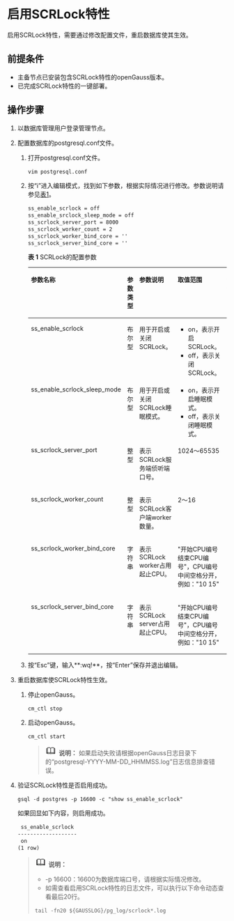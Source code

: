 # 启用SCRLock特性<a name="ZH-CN_TOPIC_0000001734805297"></a>

启用SCRLock特性，需要通过修改配置文件，重启数据库使其生效。

## 前提条件<a name="zh-cn_topic_0000001684856952_section1830203416614"></a>

-   主备节点已安装包含SCRLock特性的openGauss版本。
-   已完成SCRLock特性的一键部署。

## 操作步骤<a name="zh-cn_topic_0000001684856952_section1490394153919"></a>

1.  以数据库管理用户登录管理节点。
2.  配置数据库的postgresql.conf文件。
    1.  打开postgresql.conf文件。

        ```
        vim postgresql.conf
        ```

    2.  按“i”进入编辑模式，找到如下参数，根据实际情况进行修改。参数说明请参见[表1](#zh-cn_topic_0000001684856952_table2032119112819)。

        ```
        ss_enable_scrlock = off
        ss_enable_srclock_sleep_mode = off
        ss_scrlock_server_port = 8000
        ss_scrlock_worker_count = 2
        ss_scrlock_worker_bind_core = ''
        ss_scrlock_server_bind_core = ''
        ```

        **表 1**  SCRLock的配置参数

        <a name="zh-cn_topic_0000001684856952_table2032119112819"></a>
        <table><thead align="left"><tr id="zh-cn_topic_0000001684856952_row153213142814"><th class="cellrowborder" valign="top" width="20%" id="mcps1.2.6.1.1"><p id="zh-cn_topic_0000001684856952_p1032118122817"><a name="zh-cn_topic_0000001684856952_p1032118122817"></a><a name="zh-cn_topic_0000001684856952_p1032118122817"></a>参数名称</p>
        </th>
        <th class="cellrowborder" valign="top" width="11.32%" id="mcps1.2.6.1.2"><p id="zh-cn_topic_0000001684856952_p12321612289"><a name="zh-cn_topic_0000001684856952_p12321612289"></a><a name="zh-cn_topic_0000001684856952_p12321612289"></a>参数类型</p>
        </th>
        <th class="cellrowborder" valign="top" width="27.68%" id="mcps1.2.6.1.3"><p id="zh-cn_topic_0000001684856952_p1792134743014"><a name="zh-cn_topic_0000001684856952_p1792134743014"></a><a name="zh-cn_topic_0000001684856952_p1792134743014"></a>参数说明</p>
        </th>
        <th class="cellrowborder" valign="top" width="31.869999999999997%" id="mcps1.2.6.1.4"><p id="zh-cn_topic_0000001684856952_p03212162814"><a name="zh-cn_topic_0000001684856952_p03212162814"></a><a name="zh-cn_topic_0000001684856952_p03212162814"></a>取值范围</p>
        </th>
        <th class="cellrowborder" valign="top" width="9.13%" id="mcps1.2.6.1.5"><p id="zh-cn_topic_0000001684856952_p133211811288"><a name="zh-cn_topic_0000001684856952_p133211811288"></a><a name="zh-cn_topic_0000001684856952_p133211811288"></a>缺省值</p>
        </th>
        </tr>
        </thead>
        <tbody><tr id="zh-cn_topic_0000001684856952_row113217112281"><td class="cellrowborder" valign="top" width="20%" headers="mcps1.2.6.1.1 "><p id="zh-cn_topic_0000001684856952_p16921116152919"><a name="zh-cn_topic_0000001684856952_p16921116152919"></a><a name="zh-cn_topic_0000001684856952_p16921116152919"></a>ss_enable_scrlock</p>
        </td>
        <td class="cellrowborder" valign="top" width="11.32%" headers="mcps1.2.6.1.2 "><p id="zh-cn_topic_0000001684856952_p33216114289"><a name="zh-cn_topic_0000001684856952_p33216114289"></a><a name="zh-cn_topic_0000001684856952_p33216114289"></a>布尔型</p>
        </td>
        <td class="cellrowborder" valign="top" width="27.68%" headers="mcps1.2.6.1.3 "><p id="zh-cn_topic_0000001684856952_p10321616286"><a name="zh-cn_topic_0000001684856952_p10321616286"></a><a name="zh-cn_topic_0000001684856952_p10321616286"></a>用于开启或关闭SCRLock。</p>
        </td>
        <td class="cellrowborder" valign="top" width="31.869999999999997%" headers="mcps1.2.6.1.4 "><a name="zh-cn_topic_0000001684856952_ul259918256327"></a><a name="zh-cn_topic_0000001684856952_ul259918256327"></a><ul id="zh-cn_topic_0000001684856952_ul259918256327"><li>on，表示开启SCRLock。</li><li>off，表示关闭SCRLock。</li></ul>
        </td>
        <td class="cellrowborder" valign="top" width="9.13%" headers="mcps1.2.6.1.5 "><p id="zh-cn_topic_0000001684856952_p173219132818"><a name="zh-cn_topic_0000001684856952_p173219132818"></a><a name="zh-cn_topic_0000001684856952_p173219132818"></a>off</p>
        </td>
        </tr>
        <tr id="zh-cn_topic_0000001684856952_row1032171132813"><td class="cellrowborder" valign="top" width="20%" headers="mcps1.2.6.1.1 "><p id="zh-cn_topic_0000001684856952_p962235515324"><a name="zh-cn_topic_0000001684856952_p962235515324"></a><a name="zh-cn_topic_0000001684856952_p962235515324"></a>ss_enable_scrlock_sleep_mode</p>
        </td>
        <td class="cellrowborder" valign="top" width="11.32%" headers="mcps1.2.6.1.2 "><p id="zh-cn_topic_0000001684856952_p173226192810"><a name="zh-cn_topic_0000001684856952_p173226192810"></a><a name="zh-cn_topic_0000001684856952_p173226192810"></a>布尔型</p>
        </td>
        <td class="cellrowborder" valign="top" width="27.68%" headers="mcps1.2.6.1.3 "><p id="zh-cn_topic_0000001684856952_p732212192811"><a name="zh-cn_topic_0000001684856952_p732212192811"></a><a name="zh-cn_topic_0000001684856952_p732212192811"></a>用于开启或关闭SCRLock睡眠模式。</p>
        </td>
        <td class="cellrowborder" valign="top" width="31.869999999999997%" headers="mcps1.2.6.1.4 "><a name="zh-cn_topic_0000001684856952_ul035519605310"></a><a name="zh-cn_topic_0000001684856952_ul035519605310"></a><ul id="zh-cn_topic_0000001684856952_ul035519605310"><li>on，表示开启睡眠模式。</li><li>off，表示关闭睡眠模式。</li></ul>
        </td>
        <td class="cellrowborder" valign="top" width="9.13%" headers="mcps1.2.6.1.5 "><p id="zh-cn_topic_0000001684856952_p432251152820"><a name="zh-cn_topic_0000001684856952_p432251152820"></a><a name="zh-cn_topic_0000001684856952_p432251152820"></a>on</p>
        </td>
        </tr>
        <tr id="zh-cn_topic_0000001684856952_row632219111286"><td class="cellrowborder" valign="top" width="20%" headers="mcps1.2.6.1.1 "><p id="zh-cn_topic_0000001684856952_p13393103633316"><a name="zh-cn_topic_0000001684856952_p13393103633316"></a><a name="zh-cn_topic_0000001684856952_p13393103633316"></a>ss_scrlock_server_port</p>
        </td>
        <td class="cellrowborder" valign="top" width="11.32%" headers="mcps1.2.6.1.2 "><p id="zh-cn_topic_0000001684856952_p53227110289"><a name="zh-cn_topic_0000001684856952_p53227110289"></a><a name="zh-cn_topic_0000001684856952_p53227110289"></a>整型</p>
        </td>
        <td class="cellrowborder" valign="top" width="27.68%" headers="mcps1.2.6.1.3 "><p id="zh-cn_topic_0000001684856952_p13221810289"><a name="zh-cn_topic_0000001684856952_p13221810289"></a><a name="zh-cn_topic_0000001684856952_p13221810289"></a>表示SCRLock服务端侦听端口号。</p>
        </td>
        <td class="cellrowborder" valign="top" width="31.869999999999997%" headers="mcps1.2.6.1.4 "><p id="zh-cn_topic_0000001684856952_p1920015242136"><a name="zh-cn_topic_0000001684856952_p1920015242136"></a><a name="zh-cn_topic_0000001684856952_p1920015242136"></a>1024～65535</p>
        </td>
        <td class="cellrowborder" valign="top" width="9.13%" headers="mcps1.2.6.1.5 "><p id="zh-cn_topic_0000001684856952_p18913214346"><a name="zh-cn_topic_0000001684856952_p18913214346"></a><a name="zh-cn_topic_0000001684856952_p18913214346"></a>8000</p>
        </td>
        </tr>
        <tr id="zh-cn_topic_0000001684856952_row832210117286"><td class="cellrowborder" valign="top" width="20%" headers="mcps1.2.6.1.1 "><p id="zh-cn_topic_0000001684856952_p10497618113418"><a name="zh-cn_topic_0000001684856952_p10497618113418"></a><a name="zh-cn_topic_0000001684856952_p10497618113418"></a>ss_scrlock_worker_count</p>
        </td>
        <td class="cellrowborder" valign="top" width="11.32%" headers="mcps1.2.6.1.2 "><p id="zh-cn_topic_0000001684856952_p13224115281"><a name="zh-cn_topic_0000001684856952_p13224115281"></a><a name="zh-cn_topic_0000001684856952_p13224115281"></a>整型</p>
        </td>
        <td class="cellrowborder" valign="top" width="27.68%" headers="mcps1.2.6.1.3 "><p id="zh-cn_topic_0000001684856952_p332217114288"><a name="zh-cn_topic_0000001684856952_p332217114288"></a><a name="zh-cn_topic_0000001684856952_p332217114288"></a>表示SCRLock客户端worker数量。</p>
        </td>
        <td class="cellrowborder" valign="top" width="31.869999999999997%" headers="mcps1.2.6.1.4 "><p id="zh-cn_topic_0000001684856952_p36595403134"><a name="zh-cn_topic_0000001684856952_p36595403134"></a><a name="zh-cn_topic_0000001684856952_p36595403134"></a>2～16</p>
        </td>
        <td class="cellrowborder" valign="top" width="9.13%" headers="mcps1.2.6.1.5 "><p id="zh-cn_topic_0000001684856952_p163223112288"><a name="zh-cn_topic_0000001684856952_p163223112288"></a><a name="zh-cn_topic_0000001684856952_p163223112288"></a>2</p>
        </td>
        </tr>
        <tr id="zh-cn_topic_0000001684856952_row1532261192810"><td class="cellrowborder" valign="top" width="20%" headers="mcps1.2.6.1.1 "><p id="zh-cn_topic_0000001684856952_p8930195020342"><a name="zh-cn_topic_0000001684856952_p8930195020342"></a><a name="zh-cn_topic_0000001684856952_p8930195020342"></a>ss_scrlock_worker_bind_core</p>
        </td>
        <td class="cellrowborder" valign="top" width="11.32%" headers="mcps1.2.6.1.2 "><p id="zh-cn_topic_0000001684856952_p1032219172810"><a name="zh-cn_topic_0000001684856952_p1032219172810"></a><a name="zh-cn_topic_0000001684856952_p1032219172810"></a>字符串</p>
        </td>
        <td class="cellrowborder" valign="top" width="27.68%" headers="mcps1.2.6.1.3 "><p id="zh-cn_topic_0000001684856952_p1728795315350"><a name="zh-cn_topic_0000001684856952_p1728795315350"></a><a name="zh-cn_topic_0000001684856952_p1728795315350"></a>表示SCRLock worker占用起止CPU。</p>
        </td>
        <td class="cellrowborder" valign="top" width="31.869999999999997%" headers="mcps1.2.6.1.4 "><p id="zh-cn_topic_0000001684856952_p163221915285"><a name="zh-cn_topic_0000001684856952_p163221915285"></a><a name="zh-cn_topic_0000001684856952_p163221915285"></a>"开始CPU编号 结束CPU编号"，CPU编号中间空格分开，例如："10 15"</p>
        </td>
        <td class="cellrowborder" valign="top" width="9.13%" headers="mcps1.2.6.1.5 "><p id="zh-cn_topic_0000001684856952_p1632214122810"><a name="zh-cn_topic_0000001684856952_p1632214122810"></a><a name="zh-cn_topic_0000001684856952_p1632214122810"></a>""</p>
        </td>
        </tr>
        <tr id="zh-cn_topic_0000001684856952_row632218172820"><td class="cellrowborder" valign="top" width="20%" headers="mcps1.2.6.1.1 "><p id="zh-cn_topic_0000001684856952_p4128839123517"><a name="zh-cn_topic_0000001684856952_p4128839123517"></a><a name="zh-cn_topic_0000001684856952_p4128839123517"></a>ss_scrlock_server_bind_core</p>
        </td>
        <td class="cellrowborder" valign="top" width="11.32%" headers="mcps1.2.6.1.2 "><p id="zh-cn_topic_0000001684856952_p73229115286"><a name="zh-cn_topic_0000001684856952_p73229115286"></a><a name="zh-cn_topic_0000001684856952_p73229115286"></a>字符串</p>
        </td>
        <td class="cellrowborder" valign="top" width="27.68%" headers="mcps1.2.6.1.3 "><p id="zh-cn_topic_0000001684856952_p2032210192820"><a name="zh-cn_topic_0000001684856952_p2032210192820"></a><a name="zh-cn_topic_0000001684856952_p2032210192820"></a>表示SCRLock server占用起止CPU。</p>
        </td>
        <td class="cellrowborder" valign="top" width="31.869999999999997%" headers="mcps1.2.6.1.4 "><p id="zh-cn_topic_0000001684856952_p193221162818"><a name="zh-cn_topic_0000001684856952_p193221162818"></a><a name="zh-cn_topic_0000001684856952_p193221162818"></a>"开始CPU编号 结束CPU编号"，CPU编号中间空格分开，例如："10 15"</p>
        </td>
        <td class="cellrowborder" valign="top" width="9.13%" headers="mcps1.2.6.1.5 "><p id="zh-cn_topic_0000001684856952_p83223110285"><a name="zh-cn_topic_0000001684856952_p83223110285"></a><a name="zh-cn_topic_0000001684856952_p83223110285"></a>""</p>
        </td>
        </tr>
        </tbody>
        </table>

    3.  按“Esc”键，输入**:wq!**，按“Enter”保存并退出编辑。

3.  重启数据库使SCRLock特性生效。
    1.  停止openGauss。

        ```
        cm_ctl stop
        ```

    2.  启动openGauss。

        ```
        cm_ctl start
        ```

        >![](public_sys-resources/icon-note.gif) **说明：** 
        >如果启动失败请根据openGauss日志目录下的“postgresql-YYYY-MM-DD\_HHMMSS.log”日志信息排查错误。

4.  验证SCRLock特性是否启用成功。

    ```
    gsql -d postgres -p 16600 -c "show ss_enable_scrlock"
    ```

    如果回显如下内容，则启用成功。

    ```
     ss_enable_scrlock
    -------------------
     on
    (1 row)
    ```

    >![](public_sys-resources/icon-note.gif) **说明：** 
    >-   -p 16600：16600为数据库端口号，请根据实际情况修改。
    >-   如需查看启用SCRLock特性的日志文件，可以执行以下命令动态查看最后20行。
    >    ```
    >    tail -fn20 ${GAUSSLOG}/pg_log/scrlock*.log
    >    ```

